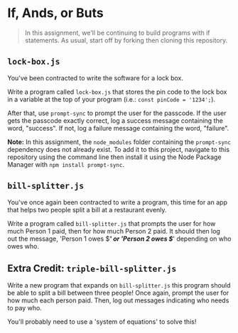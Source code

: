 # If, Ands, or Buts

> In this assignment, we'll be continuing to build programs with if statements. As usual, start off by forking then cloning this repository.

## `lock-box.js`

You've been contracted to write the software for a lock box. 

Write a program called `lock-box.js` that stores the pin code to the lock box in a variable at the top of your program (i.e.: `const pinCode = '1234';`). 

After that, use `prompt-sync` to prompt the user for the passcode. If the user gets the passcode exactly correct, log a success message containing the word, "success". If not, log a failure message containing the word, "failure".

**Note:** In this assignment, the `node_modules` folder containing the `prompt-sync` dependency does not already exist. To add it to this project, navigate to this repository using the command line then install it using the Node Package Manager with `npm install prompt-sync`.

## `bill-splitter.js`

You've once again been contracted to write a program, this time for an app that helps two people split a bill at a restaurant evenly.

Write a program called `bill-splitter.js` that prompts the user for how much Person 1 paid, then for how much Person 2 paid. It should then log out the message, 'Person 1 owes $_____' or 'Person 2 owes $_____' depending on who owes who.

## Extra Credit: `triple-bill-splitter.js`

Write a new program that expands on `bill-splitter.js` this program should be able to split a bill between three people! Once again, prompt the user for how much each person paid. Then, log out messages indicating who needs to pay who. 

You'll probably need to use a 'system of equations' to solve this!
